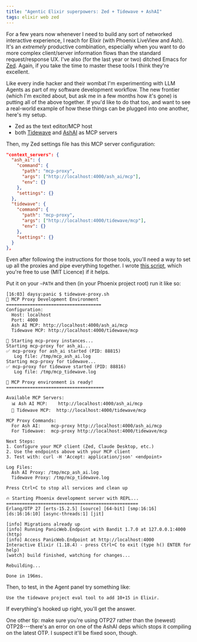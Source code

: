 ```yaml
---
title: "Agentic Elixir superpowers: Zed + Tidewave + AshAI"
tags: elixir web zed
---
```


For a few years now whenever I need to build any sort of networked interactive
experience, I reach for Elixir (with Phoenix LiveView and Ash). It's an
_extremely_ productive combination, especially when you want to do more complex
client/server information flows than the standard request/response UX. I've also
(for the last year or two) ditched Emacs for [Zed](https://zed.dev). Again, if
you take the time to master these tools I think they're excellent.

Like every indie hacker and their wombat I'm experimenting with LLM Agents as
part of my software development workflow. The new frontier (which I'm excited
about, but ask me in a few months how it's gone) is putting all of the above
together. If you'd like to do that too, and want to see a real-world example of
how these things can be plugged into one another, here's my setup.

- Zed as the text editor/MCP host
- both [Tidewave](https://hexdocs.pm/tidewave/zed.html) and
  [AshAI](https://hexdocs.pm/ash_ai/readme.html) as MCP servers

Then, my Zed settings file has this MCP server configuration:

```json
"context_servers": {
  "ash_ai": {
    "command": {
      "path": "mcp-proxy",
      "args": ["http://localhost:4000/ash_ai/mcp"],
      "env": {}
    },
    "settings": {}
  },
  "tidewave": {
    "command": {
      "path": "mcp-proxy",
      "args": ["http://localhost:4000/tidewave/mcp"],
      "env": {}
    },
    "settings": {}
  }
},
```

Even after following the instructions for those tools, you'll need a way to set
up all the proxies and pipe everything together. I wrote
[this script](https://github.com/benswift/.dotfiles/blob/master/bin/tidewave-proxy.sh),
which you're free to use (MIT Licence) if it helps.

Put it on your `~PATH` and then (in your Phoenix project root) run it like so:

```
[16:03] daysy:panic $ tidewave-proxy.sh
🚀 MCP Proxy Development Environment
====================================
Configuration:
  Host: localhost
  Port: 4000
  Ash AI MCP: http://localhost:4000/ash_ai/mcp
  Tidewave MCP: http://localhost:4000/tidewave/mcp

🔗 Starting mcp-proxy instances...
Starting mcp-proxy for ash_ai...
✅ mcp-proxy for ash_ai started (PID: 88815)
   Log file: /tmp/mcp_ash_ai.log
Starting mcp-proxy for tidewave...
✅ mcp-proxy for tidewave started (PID: 88816)
   Log file: /tmp/mcp_tidewave.log

🎉 MCP Proxy environment is ready!
=====================================

Available MCP Servers:
  📊 Ash AI MCP:    http://localhost:4000/ash_ai/mcp
  🌊 Tidewave MCP:  http://localhost:4000/tidewave/mcp

MCP Proxy Commands:
  For Ash AI:    mcp-proxy http://localhost:4000/ash_ai/mcp
  For Tidewave:  mcp-proxy http://localhost:4000/tidewave/mcp

Next Steps:
1. Configure your MCP client (Zed, Claude Desktop, etc.)
2. Use the endpoints above with your MCP client
3. Test with: curl -H 'Accept: application/json' <endpoint>

Log Files:
  Ash AI Proxy: /tmp/mcp_ash_ai.log
  Tidewave Proxy: /tmp/mcp_tidewave.log

Press Ctrl+C to stop all services and clean up

🔥 Starting Phoenix development server with REPL...
==================================================
Erlang/OTP 27 [erts-15.2.5] [source] [64-bit] [smp:16:16] [ds:16:16:10] [async-threads:1] [jit]

[info] Migrations already up
[info] Running PanicWeb.Endpoint with Bandit 1.7.0 at 127.0.0.1:4000 (http)
[info] Access PanicWeb.Endpoint at http://localhost:4000
Interactive Elixir (1.18.4) - press Ctrl+C to exit (type h() ENTER for help)
[watch] build finished, watching for changes...

Rebuilding...

Done in 196ms.
```

Then, to test, in the Agent panel try something like:

```
Use the tidewave project eval tool to add 10+15 in Elixir.
```

If everything's hooked up right, you'll get the answer.

One other tip: make sure you're using OTP27 rather than the (newest)
OTP28---there's an error on one of the AshAI deps which stops it compiling on
the latest OTP. I suspect it'll be fixed soon, though.
